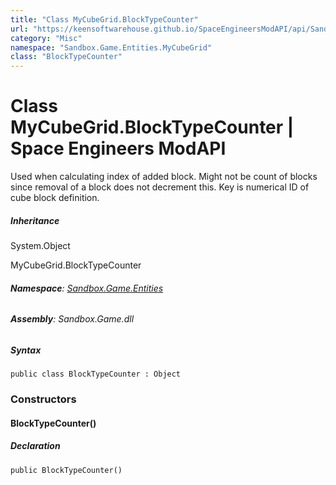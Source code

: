 ```yaml
---
title: "Class MyCubeGrid.BlockTypeCounter"
url: "https://keensoftwarehouse.github.io/SpaceEngineersModAPI/api/Sandbox.Game.Entities.MyCubeGrid.BlockTypeCounter.html"
category: "Misc"
namespace: "Sandbox.Game.Entities.MyCubeGrid"
class: "BlockTypeCounter"
---
```


# Class MyCubeGrid.BlockTypeCounter | Space Engineers ModAPI

Used when calculating index of added block. Might not be count of blocks since removal of a block does not decrement this. Key is numerical ID of cube block definition.

##### Inheritance

System.Object

MyCubeGrid.BlockTypeCounter

###### **Namespace**: [Sandbox.Game.Entities](https://keensoftwarehouse.github.io/SpaceEngineersModAPI/api/Sandbox.Game.Entities.html)

###### **Assembly**: Sandbox.Game.dll

##### Syntax

```
public class BlockTypeCounter : Object
```

### Constructors

#### BlockTypeCounter()

##### Declaration

```
public BlockTypeCounter()
```